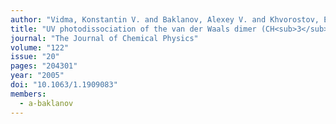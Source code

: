 ```yaml
---
author: "Vidma, Konstantin V. and Baklanov, Alexey V. and Khvorostov, Evgeny B. and Ishchenko, Valerii N. and Kochubei, Sergei A. and Eppink, André T. J. B. and Chestakov, Dmitri A. and Parker, David H. "
title: "UV photodissociation of the van der Waals dimer (CH<sub>3</sub>I)<sub>2</sub> revisited: Pathways giving rise to ionic features"
journal: "The Journal of Chemical Physics"
volume: "122"
issue: "20"
pages: "204301"
year: "2005"
doi: "10.1063/1.1909083"
members: 
  - a-baklanov
---
```

